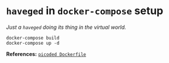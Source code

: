 `haveged` in `docker-compose` setup
===================================
*Just a `haveged` doing its thing in the virtual world.*


```
docker-compose build
docker-compose up -d
```


**References:** [`picoded Dockerfile`][0]

[0]: https://github.com/picoded/dockerfiles/tree/master/utility/haveged
